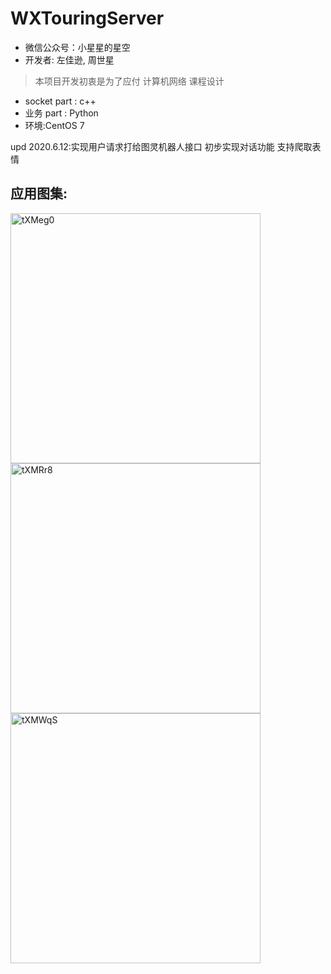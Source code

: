 # WXTouringServer

* 微信公众号：小星星的星空
* 开发者: 左佳逊, 周世星

> 本项目开发初衷是为了应付 计算机网络 课程设计

* socket part : c++
* 业务 part : Python
* 环境:CentOS 7 

upd 2020.6.12:实现用户请求打给图灵机器人接口  初步实现对话功能  支持爬取表情

## 应用图集:

<img src="https://s1.ax1x.com/2020/06/12/tXMeg0.jpg" width="400" alt="tXMeg0"/>

<img src="https://s1.ax1x.com/2020/06/12/tXMRr8.jpg" width="400" alt="tXMRr8"/>

<img src="https://s1.ax1x.com/2020/06/12/tXMWqS.jpg" width="400" alt="tXMWqS"/>
